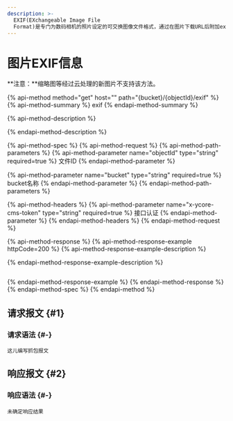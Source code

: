 ```yaml
---
description: >-
  EXIF(EXchangeable Image File
  Format)是专门为数码相机的照片设定的可交换图像文件格式，通过在图片下载URL后附加exif指示符（区分大小写）获取。
---
```


# 图片EXIF信息

 **注意：**缩略图等经过云处理的新图片不支持该方法。

{% api-method method="get" host="" path="{bucket}/{objectId}/exif" %}
{% api-method-summary %}
exif
{% endapi-method-summary %}

{% api-method-description %}

{% endapi-method-description %}

{% api-method-spec %}
{% api-method-request %}
{% api-method-path-parameters %}
{% api-method-parameter name="objectId" type="string" required=true %}
文件ID 
{% endapi-method-parameter %}

{% api-method-parameter name="bucket" type="string" required=true %}
bucket名称
{% endapi-method-parameter %}
{% endapi-method-path-parameters %}

{% api-method-headers %}
{% api-method-parameter name="x-ycore-cms-token" type="string" required=true %}
接口认证
{% endapi-method-parameter %}
{% endapi-method-headers %}
{% endapi-method-request %}

{% api-method-response %}
{% api-method-response-example httpCode=200 %}
{% api-method-response-example-description %}

{% endapi-method-response-example-description %}

```

```
{% endapi-method-response-example %}
{% endapi-method-response %}
{% endapi-method-spec %}
{% endapi-method %}

## 请求报文 {#1}

### 请求语法 {#-}

```text
这儿编写抓包报文
```

## 响应报文 {#2}

### 响应语法 {#-}

```text
未确定响应结果
```



